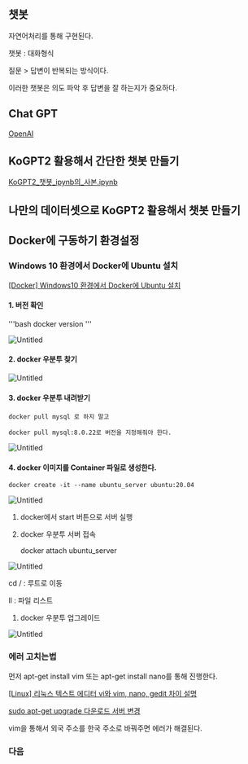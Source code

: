 ## 챗봇

자연어처리를 통해 구현된다.

챗봇 : 대화형식

질문 > 답변이 반복되는 방식이다.

이러한 챗봇은 의도 파악 후 답변을 잘 하는지가 중요하다.

## Chat GPT

[OpenAI](https://openai.com/)

## KoGPT2 활용해서 간단한 챗봇 만들기

[KoGPT2_챗봇_ipynb의_사본.ipynb](%E1%84%8E%E1%85%A2%E1%86%BA%E1%84%87%E1%85%A9%E1%86%BA%20672ee8d635e2461ba6c853f1aa21052e/KoGPT2_%25EC%25B1%2597%25EB%25B4%2587_ipynb%25EC%259D%2598_%25EC%2582%25AC%25EB%25B3%25B8.ipynb)

## 나만의 데이터셋으로 KoGPT2 활용해서 챗봇 만들기

## Docker에 구동하기 환경설정
### Windows 10 환경에서 Docker에 Ubuntu 설치

[[Docker] Windows10 환경에서 Docker에 Ubuntu 설치](https://hermeslog.tistory.com/498)

#### 1. 버전 확인
'''bash
docker version
'''

![Untitled](https://s3-us-west-2.amazonaws.com/secure.notion-static.com/416bb018-6646-4c84-8053-fd9b4cf80b4a/Untitled.png)

#### 2. docker 우분투 찾기

![Untitled](https://s3-us-west-2.amazonaws.com/secure.notion-static.com/e3a5ee84-fbbc-4067-a828-942756eff979/Untitled.png)

#### 3. docker 우분투 내려받기
    
    docker pull mysql 로 하지 말고
    
    docker pull mysql:8.0.22로 버전을 지정해줘야 한다.
    

![Untitled](%E1%84%8E%E1%85%A2%E1%86%BA%E1%84%87%E1%85%A9%E1%86%BA%20672ee8d635e2461ba6c853f1aa21052e/Untitled%202.png)

#### 4. docker 이미지를 Container 파일로 생성한다.
    
    docker create -it --name ubuntu_server ubuntu:20.04
    

![Untitled](%E1%84%8E%E1%85%A2%E1%86%BA%E1%84%87%E1%85%A9%E1%86%BA%20672ee8d635e2461ba6c853f1aa21052e/Untitled%203.png)

1. docker에서 start 버튼으로 서버 실행
2. docker 우분투 서버 접속
    
    docker attach ubuntu_server
    

![Untitled](%E1%84%8E%E1%85%A2%E1%86%BA%E1%84%87%E1%85%A9%E1%86%BA%20672ee8d635e2461ba6c853f1aa21052e/Untitled%204.png)

cd / : 루트로 이동

ll : 파일 리스트

1. docker 우분투 업그레이드

![Untitled](%E1%84%8E%E1%85%A2%E1%86%BA%E1%84%87%E1%85%A9%E1%86%BA%20672ee8d635e2461ba6c853f1aa21052e/Untitled%205.png)

### 에러 고치는법

먼저 apt-get install vim 또는 apt-get install nano를 통해 진행한다.

[[Linux] 리눅스 텍스트 에디터 vi와 vim, nano, gedit 차이 설명](https://blog.naver.com/PostView.naver?blogId=ycpiglet&logNo=222367301056)

[sudo apt-get upgrade 다운로드 서버 변경](https://wooriel.tistory.com/3)

vim을 통해서 외국 주소를 한국 주소로 바꿔주면 에러가 해결된다.

### 다음
